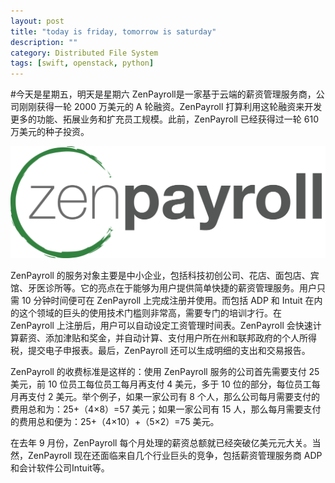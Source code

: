 ```yaml
---
layout: post
title: "today is friday, tomorrow is saturday"
description: ""
category: Distributed File System
tags: [swift, openstack, python]
---
```

#今天是星期五，明天是星期六
ZenPayroll是一家基于云端的薪资管理服务商，公司刚刚获得一轮 2000 万美元的 A 轮融资。ZenPayroll 打算利用这轮融资来开发更多的功能、拓展业务和扩充员工规模。此前，ZenPayroll 已经获得过一轮 610 万美元的种子投资。

<img src="/images/1.png" alt="thumb" />

ZenPayroll 的服务对象主要是中小企业，包括科技初创公司、花店、面包店、宾馆、牙医诊所等。它的亮点在于能够为用户提供简单快捷的薪资管理服务。用户只需 10 分钟时间便可在 ZenPayroll 上完成注册并使用。而包括 ADP 和 Intuit 在内的这个领域的巨头的使用技术门槛则非常高，需要专门的培训才行。在 ZenPayroll 上注册后，用户可以自动设定工资管理时间表。ZenPayroll 会快速计算薪资、添加津贴和奖金，并自动计算、支付用户所在州和联邦政府的个人所得税，提交电子申报表。最后，ZenPayroll 还可以生成明细的支出和交易报告。

ZenPayroll 的收费标准是这样的：使用 ZenPayroll 服务的公司首先需要支付 25 美元，前 10 位员工每位员工每月再支付 4 美元，多于 10 位的部分，每位员工每月再支付 2 美元。举个例子，如果一家公司有 8 个人，那么公司每月需要支付的费用总和为：25+（4×8）=57 美元；如果一家公司有 15 人，那么每月需要支付的费用总和便为：25+（4×10）+（5×2）=75 美元。

在去年 9 月份，ZenPayroll 每个月处理的薪资总额就已经突破亿美元元大关。当然，ZenPayroll 现在还面临来自几个行业巨头的竞争，包括薪资管理服务商 ADP 和会计软件公司Intuit等。

